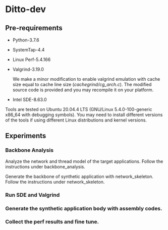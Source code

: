 # Ditto-dev

## Pre-requirements

* Python-3.7.6
* SystemTap-4.4
* Linux Perf-5.4.166
* Valgrind-3.19.0

  We make a minor modification to enable valgrind emulation with cache size equal to cache line size (*cachegrind/cg_arch.c*). The modified source code is provided and you may recompile it on your platform.

* Intel SDE-8.63.0

Tools are tested on Ubuntu 20.04.4 LTS (GNU/Linux 5.4.0-100-generic x86_64 with debugging symbols). You may need to install different versions of the tools if using different Linux distributions and kernel versions.

## Experiments

### Backbone Analysis

Analyze the network and thread model of the target applications. Follow the instructions under backbone_analysis.

Generate the backbone of synthetic application with network_skeleton. Follow the instructions under network_skeleton.

### Run SDE and Valgrind

### Generate the synthetic application body with assembly codes.

### Collect the perf results and fine tune.

